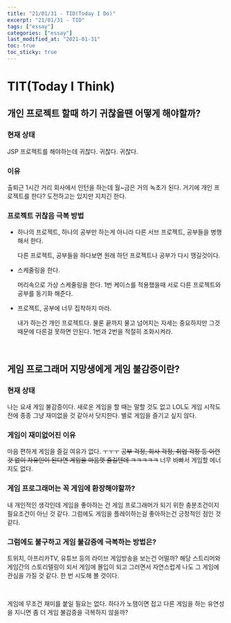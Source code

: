 ```yaml
---
title: "21/01/31 - TID(Today I Do)"
excerpt: "21/01/31 - TID"
tags: ["essay"]
categories: ["essay"]
last_modified_at: "2021-01-31"
toc: true
toc_sticky: true
---
```

# TIT(Today I Think)

## 개인 프로젝트 할때 하기 귀찮을땐 어떻게 해야할까?

### 현재 상태

JSP 프로젝트를 해야하는데 귀찮다. 귀찮다. 귀찮다.

### 이유 

출퇴근 1시간 거리 회사에서 인턴을 하는데 월~금은 거의 녹초가 된다. 거기에 개인 프로젝트를 한다? 도전하고는 있지만 지치긴 한다.

### 프로젝트 귀찮음 극복 방법

* 하나의 프로젝트, 하나의 공부만 하는게 아니라 다른 서브 프로젝트, 공부들을 병행해서 한다.

  다른 프로젝트, 공부들을 하다보면 원래 하던 프로젝트나 공부가 다시 땡길것이다.

* 스케줄링을 한다.

  머리속으로 가상 스케줄링을 한다. 1번 케이스를 적용했을때 서로 다른 프로젝트와 공부를 동기화 해준다.

* 프로젝트, 공부에 너무 집착하지 마라.

  내가 하는건 개인 프로젝트다. 물론 끝까지 물고 넘어지는 자세는 중요하지만 그것 때문에 다른걸 못하면 안된다. 1번과 2번을 적절히 조화시켜라.

<br>

## 게임 프로그래머 지망생에게 게임 불감증이란?

### 현재 상태

나는 요새 게임 불감증이다. 새로운 게임을 할 때는 말할 것도 없고 LOL도 게임 시작도 전에 종종 그냥 재미없을 것 같아서 닷지한다. 별로 게임을 즐기고 싶지 않다.

### 게임이 재미없어진 이유

마음 편하게 게임을 즐길 여유가 없다. ㅜㅜㅜ <del>공부 걱정, 회사 걱정, 취업 걱정 등 이런것 없이 자유인이 된다면 게임을 마음껏 즐길텐데 ㅋㅋㅋㅋㅋ</del>
너무 바빠서 게임할 에너지도 없다.

### 게임 프로그래머는 꼭 게임에 환장해야할까?

내 개인적인 생각인데 게임을 좋아하는 건 게임 프로그래머가 되기 위한 충분조건이지 필요조건이 아닌 것 같다.
그럼에도 게임을 플레이하는걸 좋아하는건 긍정적인 점인 것 같다.

### 그럼에도 불구하고 게임 불감증에 극복하는 방법은? 

트위치, 아프리카TV, 유튜브 등의 라이브 게임방송을 보는건 어떨까? 해당 스트리머와 게임간의 스토리텔링이 되서 게임에 몰입이 되고 그러면서 자연스럽게 나도 그 게임에 관심을 가질 것 같다. 한 번 시도해 볼 것이다.

<br>

게임에 무조건 재미를 붙일 필요는 없다. 하다가 노잼이면 접고 다른 게임을 하는 유연성을 지니면 좀 더 게임 불감증을 극복하지 않을까?
